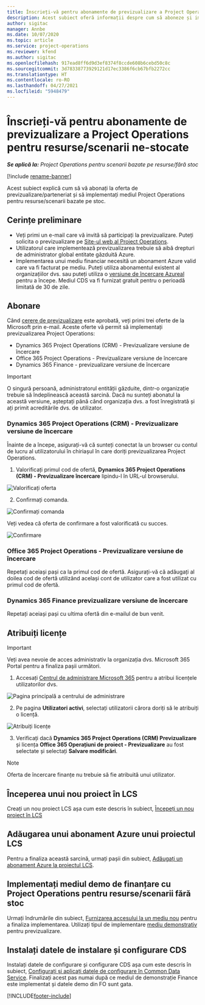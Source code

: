 ```yaml
---
title: Înscrieți-vă pentru abonamente de previzualizare a Project Operations pentru resurse/scenarii ne-stocate
description: Acest subiect oferă informații despre cum să aboneze și implementeze Project Operations pentru resurse/scenarii care nu sunt bazate pe stoc.
author: sigitac
manager: Annbe
ms.date: 10/07/2020
ms.topic: article
ms.service: project-operations
ms.reviewer: kfend
ms.author: sigitac
ms.openlocfilehash: 917ead8ff6d9d3ef8374f8ccde608b6cebd50c8c
ms.sourcegitcommit: 3d78338773929121d17ec3386f6cb67bfb2272cc
ms.translationtype: HT
ms.contentlocale: ro-RO
ms.lasthandoff: 04/27/2021
ms.locfileid: "5948479"
---
```

# <a name="sign-up-for-project-operations-preview-subscriptions-for-resource-non-stocked-scenarios"></a>Înscrieți-vă pentru abonamente de previzualizare a Project Operations pentru resurse/scenarii ne-stocate

_**Se aplică la:** Project Operations pentru scenarii bazate pe resurse/fără stoc_

[!include [rename-banner](~/includes/cc-data-platform-banner.md)]

Acest subiect explică cum să vă abonați la oferta de previzualizare/parteneriat și să implementați mediul Project Operations pentru resurse/scenarii bazate pe stoc.

## <a name="prerequisites"></a>Cerințe preliminare

- Veți primi un e-mail care vă invită să participați la previzualizare. Puteți solicita o previzualizare pe [Site-ul web al Project Operations](https://dynamics.microsoft.com/en-us/project-operations/overview/).
- Utilizatorul care implementează previzualizarea trebuie să aibă drepturi de administrator global entitate găzduită Azure.
- Implementarea unui mediu financiar necesită un abonament Azure valid care va fi facturat pe mediu. Puteți utiliza abonamentul existent al organizațiilor dvs. sau puteți utiliza o [versiune de încercare Azureal](https://azure.microsoft.com/en-us/free/) pentru a începe. Mediul CDS va fi furnizat gratuit pentru o perioadă limitată de 30 de zile.

## <a name="subscribe"></a>Abonare

Când [cerere de previzualizare](https://forms.office.com/FormsPro/Pages/ResponsePage.aspx?id=v4j5cvGGr0GRqy180BHbR56j8lZs0FdAvwT75_WNFyxUMkRDV1NYQU5TNjE2VjhKOVBUNVg2R0s1NC4u) este aprobată, veți primi trei oferte de la Microsoft prin e-mail. Aceste oferte vă permit să implementați previzualizarea Project Operations:

- Dynamics 365 Project Operations (CRM) - Previzualizare versiune de încercare
- Office 365 Project Operations - Previzualizare versiune de încercare
- Dynamics 365 Finance - previzualizare versiune de încercare

> [!IMPORTANT]
> O singură persoană, administratorul entității găzduite, dintr-o organizație trebuie să îndeplinească această sarcină. Dacă nu sunteți abonatul la această versiune, așteptați până când organizația dvs. a fost înregistrată și ați primit acreditările dvs. de utilizator.

### <a name="dynamics-365-project-operations-crm---preview-trial"></a>Dynamics 365 Project Operations (CRM) - Previzualizare versiune de încercare 

Înainte de a începe, asigurați-vă că sunteți conectat la un browser cu contul de lucru al utilizatorului în chiriașul în care doriți previzualizarea Project Operations.

1. Valorificați primul cod de ofertă, **Dynamics 365 Project Operations (CRM) - Previzualizare încercare** lipindu-l în URL-ul browserului.

![Valorificați oferta](./media/16RedeemFirstOfferNew.png)

2. Confirmați comanda.

![Confirmați comanda](./media/17ConfirmOrderNew.png)

Veți vedea că oferta de confirmare a fost valorificată cu succes.

![Confirmare](./media/18OrderConfirmationNew.png)

### <a name="office-365-project-operations---preview-trial"></a>Office 365 Project Operations - Previzualizare versiune de încercare

Repetați aceiași pași ca la primul cod de ofertă. Asigurați-vă că adăugați al doilea cod de ofertă utilizând același cont de utilizator care a fost utilizat cu primul cod de ofertă.

### <a name="dynamics-365-finance-preview-trial"></a>Dynamics 365 Finance previzualizare versiune de încercare

Repetați aceiași pași cu ultima ofertă din e-mailul de bun venit.

## <a name="assign-licenses"></a>Atribuiți licențe

> [!IMPORTANT]
> Veți avea nevoie de acces administrativ la organizația dvs. Microsoft 365 Portal pentru a finaliza pașii următori.

1. Accesați [Centrul de administrare Microsoft 365](https://portal.office.com/) pentru a atribui licențele utilizatorilor dvs.

![Pagina principală a centrului de administrare](./media/14AdminPortal.png)

2. Pe pagina **Utilizatori activi**, selectați utilizatorii cărora doriți să le atribuiți o licență.

![Atribuiți licențe](./media/15AssignLicenses.png)

3. Verificați dacă **Dynamics 365 Project Operations (CRM) Previzualizare** și licența **Office 365 Operațiuni de proiect - Previzualizare** au fost selectate și selectați **Salvare modificări**.

> [!NOTE]
> Oferta de încercare finanțe nu trebuie să fie atribuită unui utilizator.

## <a name="start-a-new-project-in-lcs"></a>Începerea unui nou proiect în LCS

Creați un nou proiect LCS așa cum este descris în subiect, [Începeți un nou proiect în LCS](create-lcs-project.md)

## <a name="add-an-azure-subscription-to-an-lcs-project"></a>Adăugarea unui abonament Azure unui proiectul LCS

Pentru a finaliza această sarcină, urmați pașii din subiect, [Adăugați un abonament Azure la proiectul LCS](resource-add-azure-subscription-lcs-project.md).

## <a name="deploy-finance-demo-environment-with-project-operations-for-resourcenon-stocked-scenarios"></a>Implementați mediul demo de finanțare cu Project Operations pentru resurse/scenarii fără stoc

Urmați îndrumările din subiect, [Furnizarea accesului la un mediu nou](resource-provision-new-environment.md) pentru a finaliza implementarea. Utilizați tipul de implementare [mediu demonstrativ](/dynamics365/fin-ops-core/dev-itpro/deployment/deploy-demo-environment) pentru previzualizare. 

## <a name="install-cds-setup-and-configuration-data"></a>Instalați datele de instalare și configurare CDS

Instalați datele de configurare și configurare CDS așa cum este descris în subiect, [Configurați și aplicați datele de configurare în Common Data Service](resource-apply-pro-setup-config-data.md).
Finalizați acest pas numai după ce mediul de demonstrație Finance este implementat și datele demo din FO sunt gata.


[!INCLUDE[footer-include](../includes/footer-banner.md)]